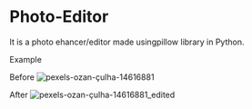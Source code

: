 # Photo-Editor
It is a photo ehancer/editor made usingpillow library in Python.

Example 

Before 
![pexels-ozan-çulha-14616881](https://user-images.githubusercontent.com/72456102/205429778-05f1cff3-3527-4d00-b8f7-6e0779fbf6d4.jpg)


After 
![pexels-ozan-çulha-14616881_edited](https://user-images.githubusercontent.com/72456102/205429772-59f42407-397a-4544-a3c4-2489cd377817.jpg)
